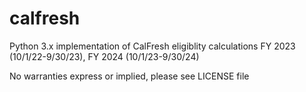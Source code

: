 # calfresh

Python 3.x implementation of CalFresh eligiblity calculations FY 2023 (10/1/22-9/30/23), FY 2024 (10/1/23-9/30/24)

No warranties express or implied, please see LICENSE file



